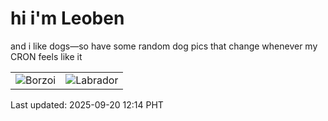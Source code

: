 # hi i'm Leoben

and i like dogs—so have some random dog pics that change whenever my CRON feels like it

|  |  |
|--------|----------|
| ![Borzoi](https://random-dog-vercel.vercel.app/api/random-borzoi?v=1758341659) | ![Labrador](https://random-dog-vercel.vercel.app/api/random-labrador?v=1758341659) |

Last updated: 2025-09-20 12:14 PHT
